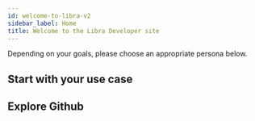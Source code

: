 ```yaml
---
id: welcome-to-libra-v2
sidebar_label: Home
title: Welcome to the Libra Developer site
---
```


Depending on your goals, please choose an appropriate persona below.

## Start with your use case

<CardsWrapper>
  <OverlayCard 
    description="I want to develop a wallet for the Libra Ecosystem"
    icon="img/wallet-app.svg" 
    iconDark="img/wallet-app-dark.svg"
    title="Build a Wallet" 
    to="#"
  />
  <OverlayCard 
    description="I'm a merchant who wants to integrate & accept Libra payments"
    icon="img/merchant-solutions.svg" 
    iconDark="img/merchant-solutions-dark.svg" 
    title="Accept Payments" 
    to="#"
  />
  <OverlayCard 
    description="I want to use Move to develop transaction logic & smart contract"
    icon="img/move.svg" 
    iconDark="img/move-dark.svg" 
    title="Develop with Move" 
    to="#"
  />
  <OverlayCard 
    description="I want to learn about Libra under the hood or contribute improvements"
    icon="img/core-contributors.svg" 
    iconDark="img/core-contributors-dark.svg" 
    title="Contribute to Core" 
    to="#"
  />
  <OverlayCard 
    description="I want to run a full Libra node"
    icon="img/node-operators.svg" 
    iconDark="img/node-operators-dark.svg" 
    title="Run a Node" 
    to="#"
  />
</CardsWrapper>

## Explore Github

<CardsWrapper>
  <TagCard
    icon="img/github.svg"
    iconDark="img/github-dark.svg"
    tags={["Web", "Mobile", "Merchant"]}
    title="Reference Wallet"
    to="https://github.com/libra"
  />
  <TagCard
    icon="img/github.svg"
    iconDark="img/github-dark.svg"
    tags={["Web", "Mobile", "Merchant"]}
    title="Reference Merchant"
    to="https://github.com/libra"
  />
  <TagCard
    icon="img/github.svg"
    iconDark="img/github-dark.svg"
    tags={["Web", "Mobile", "Core"]}
    title="Libra Core"
    to="https://github.com/libra"
  />
</CardsWrapper>



